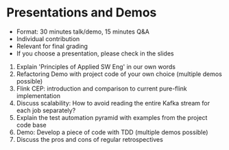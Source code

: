
# Presentations and Demos

* Format: 30 minutes talk/demo, 15 minutes Q&A 
* Individual contribution
* Relevant for final grading
* If you choose a presentation, please check in the slides

1. Explain 'Principles of Applied SW Eng' in our own words
2. Refactoring Demo with project code of your own choice (multiple demos possible)
3. Flink CEP: introduction and comparison to current pure-flink implementation
4. Discuss scalability: How to avoid reading the entire Kafka stream for each job separately?
5. Explain the test automation pyramid with examples from the project code base
6. Demo: Develop a piece of code with TDD (multiple demos possible)
7. Discuss the pros and cons of regular retrospectives







